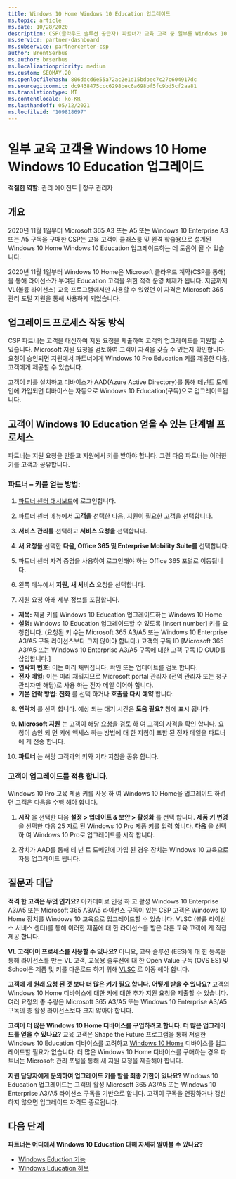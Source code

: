 ```yaml
---
title: Windows 10 Home Windows 10 Education 업그레이드
ms.topic: article
ms.date: 10/28/2020
description: CSP(클라우드 솔루션 공급자) 파트너가 교육 고객 중 일부를 Windows 10 Home 업그레이드하는 방법을 알아봅니다Windows 10 Education
ms.service: partner-dashboard
ms.subservice: partnercenter-csp
author: BrentSerbus
ms.author: brserbus
ms.localizationpriority: medium
ms.custom: SEOMAY.20
ms.openlocfilehash: 806ddcd6e55a72ac2e1d15bdbec7c27c604917dc
ms.sourcegitcommit: dc9438475ccc6298bec6a698bf5fc9bd5cf2aa81
ms.translationtype: MT
ms.contentlocale: ko-KR
ms.lasthandoff: 05/12/2021
ms.locfileid: "109818697"
---
```

# <a name="upgrade-some-education-customers-from-windows-10-home-to-windows-10-education"></a>일부 교육 고객을 Windows 10 Home Windows 10 Education 업그레이드

**적절한 역할:** 관리 에이전트 | 청구 관리자

## <a name="overview"></a>개요

2020년 11월 1일부터 Microsoft 365 A3 또는 A5 또는 Windows 10 Enterprise A3 또는 A5 구독을 구매한 CSP는 교육 고객이 클래스룸 및 원격 학습용으로 설계된 Windows 10 Home Windows 10 Education 업그레이드하는 데 도움이 될 수 있습니다.

2020년 11월 1일부터 Windows 10 Home은 Microsoft 클라우드 계약(CSP를 통해)을 통해 라이선스가 부여된 Education 고객을 위한 적격 운영 체제가 됩니다. 지금까지 VL(볼륨 라이선스) 교육 프로그램에서만 사용할 수 있었던 이 자격은 Microsoft 365 관리 포털 지원을 통해 사용하게 되었습니다. 

## <a name="how-the-upgrade-process-works"></a>업그레이드 프로세스 작동 방식

CSP 파트너는 고객을 대신하여 지원 요청을 제출하여 고객의 업그레이드를 지원할 수 있습니다. Microsoft 지원 요청을 검토하여 고객이 자격을 갖출 수 있는지 확인합니다. 요청이 승인되면 지원에서 파트너에게 Windows 10 Pro Education 키를 제공한 다음, 고객에게 제공할 수 있습니다.

고객이 키를 설치하고 디바이스가 AAD(Azure Active Directory)를 통해 테넌트 도메인에 가입되면 디바이스는 자동으로 Windows 10 Education(구독)으로 업그레이드됩니다.   

## <a name="step-by-step-process-for-customers-to-get-windows-10-education"></a>고객이 Windows 10 Education 얻을 수 있는 단계별 프로세스

파트너는 지원 요청을 만들고 지원에서 키를 받아야 합니다. 그런 다음 파트너는 이러한 키를 고객과 공유합니다.

### <a name="partners--how-to-get-the-keys"></a>파트너 – 키를 얻는 방법:

1. [파트너 센터 대시보드](https://partner.microsoft.com/dashboard)에 로그인합니다.

2. 파트너 센터 메뉴에서 **고객을** 선택한 다음, 지원이 필요한 고객을 선택합니다.

3. **서비스 관리를** 선택하고 **서비스 요청을** 선택합니다.

4. **새 요청을** 선택한 **다음, Office 365 및 Enterprise Mobility Suite를** 선택합니다.

5. 파트너 센터 자격 증명을 사용하여 로그인해야 하는 Office 365 포털로 이동됩니다.

6. 왼쪽 메뉴에서 **지원, 새 서비스** 요청을 선택합니다.

7. 지원 요청 아래 세부 정보를 포함합니다.

- **제목:** 제품 키를 Windows 10 Education 업그레이드하는 Windows 10 Home
- **설명:** Windows 10 Education 업그레이드할 수 있도록 [insert number] 키를 요청합니다. (요청된 키 수는 Microsoft 365 A3/A5 또는 Windows 10 Enterprise A3/A5 구독 라이선스보다 크지 않아야 합니다.) 고객의 구독 ID [Microsoft 365 A3/A5 또는 Windows 10 Enterprise A3/A5 구독에 대한 고객 구독 ID GUID를 삽입합니다.]
- **연락처 번호:** 이는 미리 채워집니다. 확인 또는 업데이트를 검토 합니다.
- **전자 메일:** 이는 미리 채워지므로 Microsoft portal 관리자 (전역 관리자 또는 청구 관리자만 해당)로 사용 하는 전자 메일 이어야 합니다.
- **기본 연락 방법**: **전화** 를 선택 하거나 **호출을 다시 예약** 합니다.

8. **연락처** 를 선택 합니다. 예상 되는 대기 시간은 **도움 필요?** 창에 표시 됩니다.

9. **Microsoft 지원** 는 고객이 해당 요청을 검토 하 여 고객의 자격을 확인 합니다. 요청이 승인 되 면 키에 액세스 하는 방법에 대 한 지침이 포함 된 전자 메일을 파트너에 게 전송 합니다.

10. **파트너** 는 해당 고객과의 키와 기타 지침을 공유 합니다.

### <a name="customer-applies-the-upgrade"></a>고객이 업그레이드를 적용 합니다.

Windows 10 Pro 교육 제품 키를 사용 하 여 Windows 10 Home을 업그레이드 하려면 고객은 다음을 수행 해야 합니다.  

1. **시작** 을 선택한 다음 **설정 > 업데이트 & 보안 > 활성화** 를 선택 합니다. **제품 키 변경** 을 선택한 다음 25 자로 된 Windows 10 Pro 제품 키를 입력 합니다. **다음** 을 선택 하 여 Windows 10 Pro로 업그레이드를 시작 합니다.

2. 장치가 AAD를 통해 테 넌 트 도메인에 가입 된 경우 장치는 Windows 10 교육으로 자동 업그레이드 됩니다.  

## <a name="frequently-asked-questions"></a>질문과 대답

**적격 한 고객은 무엇 인가요?**
아카데미로 인정 하 고 활성 Windows 10 Enterprise A3/A5 또는 Microsoft 365 A3/A5 라이선스 구독이 있는 CSP 고객은 Windows 10 Home 장치를 Windows 10 교육으로 업그레이드할 수 있습니다. VLSC (볼륨 라이선스 서비스 센터)를 통해 이러한 제품에 대 한 라이선스를 받은 다른 교육 고객에 게 직접 제공 합니다.

**VL 고객이이 프로세스를 사용할 수 있나요?**
아니요, 교육 솔루션 (EES)에 대 한 등록을 통해 라이선스를 만든 VL 고객, 교육용 솔루션에 대 한 Open Value 구독 (OVS ES) 및 School은 제품 및 키를 다운로드 하기 위해 [VLSC](https://www.microsoft.com/Licensing/servicecenter/default.aspx) 로 이동 해야 합니다. 

**고객에 게 원래 요청 된 것 보다 더 많은 키가 필요 합니다. 어떻게 받을 수 있나요?**
고객의 Windows 10 Home 디바이스에 대한 키에 대한 추가 지원 요청을 제출할 수 있습니다. 여러 요청의 총 수량은 Microsoft 365 A3/A5 또는 Windows 10 Enterprise A3/A5 구독의 총 활성 라이선스보다 크지 않아야 합니다.

**고객이 더 많은 Windows 10 Home 디바이스를 구입하려고 합니다. 더 많은 업그레이드를 얻을 수 있나요?**
교육 고객은 Shape the Future 프로그램을 통해 저렴한 Windows 10 Education 디바이스를 고려하고 [Windows 10 Home](https://www.microsoft.com/education/products/windows/shapethefuture.aspx) 디바이스를 업그레이드할 필요가 없습니다. 더 많은 Windows 10 Home 디바이스를 구매하는 경우 파트너는 Microsoft 관리 포털을 통해 새 지원 요청을 제출해야 합니다.

**지원 담당자에게 문의하여 업그레이드 키를 받을 최종 기한이 있나요?**
Windows 10 Education 업그레이드는 고객의 활성 Microsoft 365 A3/A5 또는 Windows 10 Enterprise A3/A5 라이선스 구독을 기반으로 합니다. 고객이 구독을 연장하거나 갱신하지 않으면 업그레이드 자격도 종료됩니다.

## <a name="next-steps"></a>다음 단계

**파트너는 어디에서 Windows 10 Education 대해 자세히 알아볼 수 있나요?**

- [Windows Eduction 기능](https://www.microsoft.com/education/products/windows/features)
- [Windows Education 허브](/education/windows/)